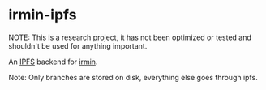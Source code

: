 # irmin-ipfs

NOTE: This is a research project, it has not been optimized or tested and shouldn't be used for anything important.

An [IPFS](https://github.com/ipfs/ipfs) backend for [irmin](https://github.com/mirage/irmin).

Note: Only branches are stored on disk, everything else goes through ipfs.

